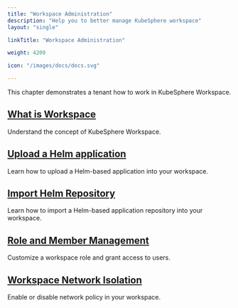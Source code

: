```yaml
---
title: "Workspace Administration"
description: "Help you to better manage KubeSphere workspace"
layout: "single"

linkTitle: "Workspace Administration"

weight: 4200

icon: "/images/docs/docs.svg"

---
```


This chapter demonstrates a tenant how to work in KubeSphere Workspace.

## [What is Workspace](../workspace-administration/what-is-workspace/)

Understand the concept of KubeSphere Workspace.

## [Upload a Helm application](../workspace-administration/upload-helm-based-application/)

Learn how to upload a Helm-based application into your workspace.

## [Import Helm Repository](../workspace-administration/import-helm-repository/)

Learn how to import a Helm-based application repository into your workspace.

## [Role and Member Management](../workspace-administration/role-and-member-management/)

Customize a workspace role and grant access to users.

## [Workspace Network Isolation](../workspace-administration/workspace-network-isolation/)

Enable or disable network policy in your workspace.
